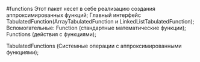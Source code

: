 #functions 
Этот пакет несет в себе реализацию создания аппроксимированных функций;
Главный интерфейс TabulatedFunction(ArrayTabulatedFunction и LinkedListTabulatedFunction);
Вспомогательные:
Function (стандартные математические функции);
Functions (действия с функциями);

TabulatedFunctions (Системные операции с аппроксимированными функциями);